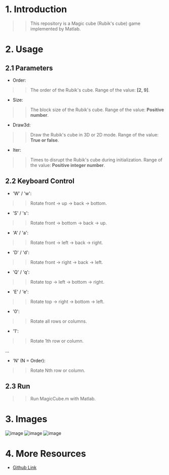 # 1. Introduction
>>This repository is a Magic cube (Rubik's cube) game implemented by Matlab.

# 2. Usage
## 2.1 Parameters 
- Order:
>>The order of the Rubik's cube.
>>Range of the value: **[2, 9]**.
- Size:
>>The block size of the Rubik's cube.
>>Range of the value: **Positive number**.
- Draw3d:
>>Draw the Rubik's cube in 3D or 2D mode.
>>Range of the value: **True or false**.
- Iter:
>>Times to disrupt the Rubik's cube during initialization.
>>Range of the value: **Positive integer number**.
## 2.2 Keyboard Control  
- 'W' / 'w':
>>Rotate front -> up -> back -> bottom.
- 'S' / 's':
>>Rotate front -> bottom -> back -> up.
- 'A' / 'a':
>>Rotate front -> left -> back -> right.
- 'D' / 'd':
>>Rotate front -> right -> back -> left.
- 'Q' / 'q':
>>Rotate top -> left -> bottom -> right.
- 'E' / 'e':
>>Rotate top -> right -> bottom -> left.
- '0':
>>Rotate all rows or columns.
- '1':
>>Rotate 1th row or column.

...

- 'N' (N = Order):
>>Rotate Nth row or column.
## 2.3 Run
>>Run MagicCube.m with Matlab.

# 3. Images
![image](https://github.com/lh9171338/Matlab-MagicCube/blob/master/image/3order-3D.jpg)
![image](https://github.com/lh9171338/Matlab-MagicCube/blob/master/image/4order-3D.jpg)
![image](https://github.com/lh9171338/Matlab-MagicCube/blob/master/image/3order-2D.jpg)

# 4. More Resources
- [Github Link](https://github.com/lh9171338/Outline)
